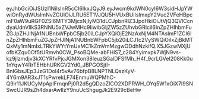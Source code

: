 eyJhbGciOiJSUzI1NiIsInR5cCI6IkxJQyJ9.eyJwcm9kdWN0cyI6W3sidHJpYWwiOnRydWUsImNvZGUiOiJLRU5ET1VJQU5HVUxBUiIsImxpY2Vuc2VFeHBpcmF0aW9uRGF0ZSI6MTY3MjcxNjIyM31dLCJpbnRlZ3JpdHkiOiJtVjQ3QVlCcndyaUdnVllkS3RNNU5xZVJwMHc9IiwibGljZW5zZUhvbGRlciI6InZpZHlhbmFuZGJpZHJlNjA1NUBnbWFpbC5jb20iLCJpYXQiOjE2NzAxNjM4NTAsImF1ZCI6InZpZHlhbmFuZGJpZHJlNjA1NUBnbWFpbC5jb20iLCJ1c2VySWQiOiIxZjBkMTQxMy1mNmIxLTRkYWYtYmUxMC1kZmVmMzgwODdhNzkifQ.X5JGzwMXjUofbKZqu0Of5tURmvh0CW_PsoBQMe-abFHiS7_c284Yyimxpk7WjN9vs-kz9jlzmdjv3kXCYRfvPjcJGMXon38leuzSGalDFSfMh_H4f_9crLGVeI208Kk0u1nYqwY4RrTEHbhURKGV2Yd0_JBPGOSjtI-BnIGbsJEp3JzG1Dol4r5vAv76bfpB8LNPTNLQszKyV-4Y6m9AR3xJT1sPwrekLF74EnmuWQPMhC-Q9ir11JKUCyMpApIFrnqnPj0R2d5gQDzoZlCO2XDPRWH_OYq5W1xOiX7I9SNSwcUJR9sZh4dxarAwIlzY9nuUcShgugJk2E929cBeHw
